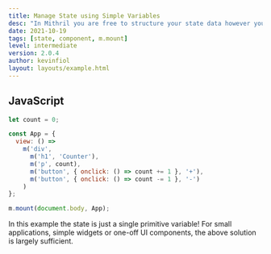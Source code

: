```yaml
---
title: Manage State using Simple Variables
desc: "In Mithril you are free to structure your state data however you'd like, and Mithril takes care of the rest. Below is an example of a simple Counter application written with Mithril."
date: 2021-10-19
tags: [state, component, m.mount]
level: intermediate
version: 2.0.4
author: kevinfiol
layout: layouts/example.html
---
```


## JavaScript

~~~js
let count = 0;

const App = {
  view: () =>
    m('div',
      m('h1', 'Counter'),
      m('p', count),
      m('button', { onclick: () => count += 1 }, '+'),
      m('button', { onclick: () => count -= 1 }, '-')
    )
};

m.mount(document.body, App);
~~~

In this example the state is just a single primitive variable!
For small applications, simple widgets or one-off UI components, the above solution is largely sufficient.
